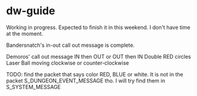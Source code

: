 # dw-guide

Working in progress. Expected to finish it in this weekend. I don't have time at the moment.

Bandersnatch's in-out call out message is complete.

Demoros' call out message
IN then OUT or OUT then IN
Double RED circles
Laser
Ball moving clockwise or counter-clockwise

TODO:
find the packet that says color RED, BLUE or white. It is not in the packet S_DUNGEON_EVENT_MESSAGE tho. I will try find them in S_SYSTEM_MESSAGE
